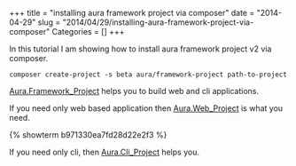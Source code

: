 +++
title = "installing aura framework project via composer"
date = "2014-04-29"
slug = "2014/04/29/installing-aura-framework-project-via-composer"
Categories = []
+++

In this tutorial I am showing how to install aura framework project v2 
via composer.

    composer create-project -s beta aura/framework-project path-to-project

[Aura.Framework_Project](https://github.com/auraphp/Aura.Framework_Project) helps 
you to build web and cli applications.

If you need only web based application then 
[Aura.Web_Project](https://github.com/auraphp/Aura.Web_Project) 
is what you need.

{% showterm b971330ea7fd28d22e2f3 %}

If you need only cli, then [Aura.Cli_Project](https://github.com/auraphp/Aura.Cli_Project) helps you.
